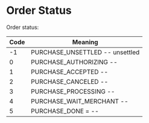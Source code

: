 # Order Status

Order status:


Code | Meaning
---------- | -------
-1 | PURCHASE_UNSETTLED -- unsettled
0 | PURCHASE_AUTHORIZING --
1 | PURCHASE_ACCEPTED --
2 | PURCHASE_CANCELED --
3 | PURCHASE_PROCESSING --
4 | PURCHASE_WAIT_MERCHANT --
5 | PURCHASE_DONE = --

